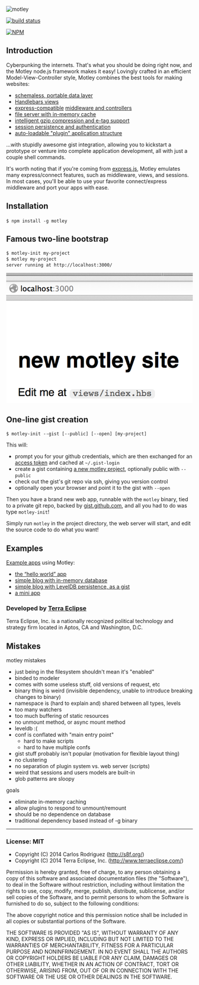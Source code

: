 ![motley](https://raw.github.com/carlos8f/motley/master/assets/motley-full.png)

[![build status](https://secure.travis-ci.org/carlos8f/motley.png)](http://travis-ci.org/carlos8f/motley)

[![NPM](https://nodei.co/npm/motley.png?downloads=true)](https://nodei.co/npm/motley/)

## Introduction

Cyberpunking the internets. That's what you should be doing right now, and the Motley node.js framework makes it easy! Lovingly crafted in an efficient Model-View-Controller style, Motley combines the best tools for making websites:

- [schemaless, portable data layer](https://www.npmjs.org/package/modeler)
- [Handlebars views](https://www.npmjs.org/package/templ)
- [express-compatible](https://github.com/cpsubrian/node-expres)
  [middleware and controllers](https://www.npmjs.org/package/middler)
- [file server with in-memory cache](https://www.npmjs.org/package/buffet)
- [intelligent gzip compression and e-tag support](https://www.npmjs.org/package/dish)
- [session persistence and authentication](https://github.com/carlos8f/sess)
- [auto-loadable "plugin" application structure](https://gist.github.com/carlos8f/cd931ba95481a7570602)

...with stupidly awesome gist integration, allowing you to kickstart a prototype or venture into complete application development, all with just a couple shell commands.

It's worth noting that if you're coming from [express.js](http://expressjs.com/), Motley emulates many express/connect features, such as middleware, views, and sessions. In most cases, you'll be able to use your favorite connect/express middleware and port your apps with ease.

## Installation

`$ npm install -g motley`

## Famous two-line bootstrap

```
$ motley-init my-project 
$ motley my-project
server running at http://localhost:3000/
```

![screenshot](https://raw.githubusercontent.com/carlos8f/motley/master/assets/boot.png)

## One-line gist creation

```
$ motley-init --gist [--public] [--open] [my-project]
```

This will:

- prompt you for your github credentials, which are then exchanged
  for an [access token](https://www.npmjs.org/package/gist-cli) and cached at `~/.gist-login`
- create a gist containing [a new motley project](https://gist.github.com/carlos8f/b7d6f5b60306e63da635), optionally public with `--public`
- check out the gist's git repo via ssh, giving you version control
- optionally open your browser and point it to the gist with `--open`

Then you have a brand new web app, runnable with the `motley` binary, tied to a private git repo, backed by [gist.github.com](https://gist.github.com/), and all you had to do was type `motley-init`!

Simply run `motley` in the project directory, the web server will start, and edit the source code to do what you want!

## Examples

[Example apps](https://github.com/carlos8f/motley/tree/master/example) using Motley:

- [the &ldquo;hello world&rdquo; app](https://github.com/carlos8f/motley/tree/master/example/hello-world)
- [simple blog with in-memory database](https://github.com/carlos8f/motley/tree/master/example/blog)
- [simple blog with LevelDB persistence, as a gist](https://gist.github.com/carlos8f/b7d6f5b60306e63da635)
- [a mini app](https://github.com/carlos8f/motley/tree/master/example/minimal)

### Developed by [Terra Eclipse](http://www.terraeclipse.com)
Terra Eclipse, Inc. is a nationally recognized political technology and
strategy firm located in Aptos, CA and Washington, D.C.

## Mistakes

motley mistakes

- just being in the filesystem shouldn't mean it's "enabled"
- binded to modeler
- comes with some useless stuff, old versions of request, etc
- binary thing is weird (invisible dependency, unable to introduce breaking changes to binary)
- namespace is (hard to explain and) shared between all types, levels
- too many watchers
- too much buffering of static resources
- no unmount method, or async mount method
- leveldb :(
- conf is conflated with "main entry point"
  - hard to make scripts
  - hard to have multiple confs
- gist stuff probably isn't popular (motivation for flexible layout thing)
- no clustering
- no separation of plugin system vs. web server (scripts)
- weird that sessions and users models are built-in
- glob patterns are sloopy


goals

- eliminate in-memory caching
- allow plugins to respond to unmount/remount
- should be no dependence on database
- traditional dependency based instead of -g binary


- - -

### License: MIT

- Copyright (C) 2014 Carlos Rodriguez (http://s8f.org/)
- Copyright (C) 2014 Terra Eclipse, Inc. (http://www.terraeclipse.com/)

Permission is hereby granted, free of charge, to any person obtaining a copy
of this software and associated documentation files (the &quot;Software&quot;), to deal
in the Software without restriction, including without limitation the rights
to use, copy, modify, merge, publish, distribute, sublicense, and/or sell
copies of the Software, and to permit persons to whom the Software is furnished
to do so, subject to the following conditions:

The above copyright notice and this permission notice shall be included in
all copies or substantial portions of the Software.

THE SOFTWARE IS PROVIDED &quot;AS IS&quot;, WITHOUT WARRANTY OF ANY KIND, EXPRESS OR
IMPLIED, INCLUDING BUT NOT LIMITED TO THE WARRANTIES OF MERCHANTABILITY,
FITNESS FOR A PARTICULAR PURPOSE AND NONINFRINGEMENT. IN NO EVENT SHALL THE
AUTHORS OR COPYRIGHT HOLDERS BE LIABLE FOR ANY CLAIM, DAMAGES OR OTHER
LIABILITY, WHETHER IN AN ACTION OF CONTRACT, TORT OR OTHERWISE, ARISING FROM,
OUT OF OR IN CONNECTION WITH THE SOFTWARE OR THE USE OR OTHER DEALINGS IN THE
SOFTWARE.
